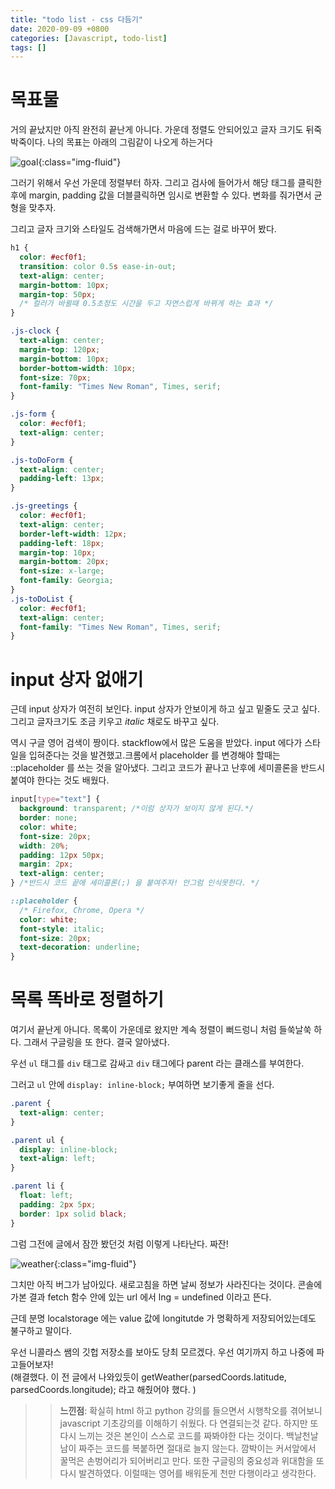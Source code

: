 ```yaml
---
title: "todo list - css 다듬기"
date: 2020-09-09 +0800
categories: [Javascript, todo-list]
tags: []
---
```


# 목표물

거의 끝났지만 아직 완전히 끝난게 아니다. 가운데 정렬도 안되어있고 글자 크기도 뒤죽박죽이다. 나의 목표는 아래의 그림같이 나오게 하는거다

![goal](https://yeonghunko.github.io/assets/img/vanila/goal.png){:class="img-fluid"}

그러기 위해서 우선 가운데 정렬부터 하자. 그리고 검사에 들어가서 해당 태그를 클릭한후에 margin, padding 값을 더블클릭하면 임시로 변환할 수 있다. 변화를 줘가면서 균형을 맞추자.

그리고 글자 크기와 스타일도 검색해가면서 마음에 드는 걸로 바꾸어 봤다.

```css
h1 {
  color: #ecf0f1;
  transition: color 0.5s ease-in-out;
  text-align: center;
  margin-bottom: 10px;
  margin-top: 50px;
  /* 컬러가 바뀔때 0.5초정도 시간을 두고 자연스럽게 바뀌게 하는 효과 */
}

.js-clock {
  text-align: center;
  margin-top: 120px;
  margin-bottom: 10px;
  border-bottom-width: 10px;
  font-size: 70px;
  font-family: "Times New Roman", Times, serif;
}

.js-form {
  color: #ecf0f1;
  text-align: center;
}

.js-toDoForm {
  text-align: center;
  padding-left: 13px;
}

.js-greetings {
  color: #ecf0f1;
  text-align: center;
  border-left-width: 12px;
  padding-left: 18px;
  margin-top: 10px;
  margin-bottom: 20px;
  font-size: x-large;
  font-family: Georgia;
}
.js-toDoList {
  color: #ecf0f1;
  text-align: center;
  font-family: "Times New Roman", Times, serif;
}
```

# input 상자 없애기

근데 input 상자가 여전히 보인다. input 상자가 안보이게 하고 싶고 밑줄도 긋고 싶다. 그리고 글자크기도 조금 키우고 _italic_ 채로도 바꾸고 싶다.

역시 구글 영어 검색이 짱이다. stackflow에서 많은 도움을 받았다. input 에다가 스타일을 입혀준다는 것을 발견했고.크롬에서 placeholder 를 변경해야 할때는 ::placeholder 를 쓰는 것을 알아냈다. 그리고 코드가 끝나고 난후에 세미콜론을 반드시 붙여야 한다는 것도 배웠다.

```css
input[type="text"] {
  background: transparent; /*이럼 상자가 보이지 않게 된다.*/
  border: none;
  color: white;
  font-size: 20px;
  width: 20%;
  padding: 12px 50px;
  margin: 2px;
  text-align: center;
} /*반드시 코드 끝에 세미콜론(;) 을 붙여주자! 안그럼 인식못한다. */

::placeholder {
  /* Firefox, Chrome, Opera */
  color: white;
  font-style: italic;
  font-size: 20px;
  text-decoration: underline;
}
```

# 목록 똑바로 정렬하기

여기서 끝난게 아니다. 목록이 가운데로 왔지만 계속 정렬이 뻐드렁니 처럼 들쑥날쑥 하다. 그래서 구글링을 또 한다. 결국 알아냈다.

우선 `ul` 태그를 `div` 태그로 감싸고 `div` 태그에다 parent 라는 클래스를 부여한다.

그러고 `ul` 안에 `display: inline-block;` 부여하면 보기좋게 줄을 선다.

```css
.parent {
  text-align: center;
}

.parent ul {
  display: inline-block;
  text-align: left;
}

.parent li {
  float: left;
  padding: 2px 5px;
  border: 1px solid black;
}
```

그럼 그전에 글에서 잠깐 봤던것 처럼 이렇게 나타난다. 짜잔!

![weather](https://yeonghunko.github.io/assets/img/vanila/weather.png){:class="img-fluid"}

그치만 아직 버그가 남아있다. 새로고침을 하면 날씨 정보가 사라진다는 것이다. 콘솔에 가본 결과 fetch 함수 안에 있는 url 에서 lng = undefined 이라고 뜬다.

근데 분명 localstorage 에는 value 값에 longitutde 가 명확하게 저장되어있는데도 불구하고 말이다.

우선 니콜라스 쌤의 깃헙 저장소를 보아도 당최 모르겠다. 우선 여기까지 하고 나중에 파고들어보자! \
(해결했다. 이 전 글에서 나와있듯이 getWeather(parsedCoords.latitude, parsedCoords.longitude); 라고 해줬어야 했다. )

> > **느낀점**: 확실히 html 하고 python 강의를 들으면서 시행착오를 겪어보니 javascript 기초강의를 이해하기 쉬웠다. 다 연결되는것 같다. 하지만 또다시 느끼는 것은 본인이 스스로 코드를 짜봐야한 다는 것이다. 백날천날 남이 짜주는 코드를 복붙하면 절대로 늘지 않는다. 깜박이는 커서앞에서 꿀먹은 손벙어리가 되어버리고 만다.
> > 또한 구글링의 중요성과 위대함을 또다시 발견하였다. 이럴때는 영어를 배워둔게 천만 다행이라고 생각한다.
